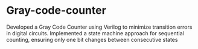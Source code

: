 # Gray-code-counter
Developed a Gray Code Counter using Verilog to minimize transition errors in digital circuits. Implemented a state machine approach for sequential counting, ensuring only one bit changes between consecutive states
